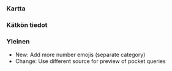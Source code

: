 ### Kartta

### Kätkön tiedot

### Yleinen
- New: Add more number emojis (separate category)
- Change: Use different source for preview of pocket queries

